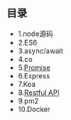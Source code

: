 ## 目录
- 1.node源码
- 2.ES6
- 3.async/await
- 4.co
- 5.[Promise](https://github.com/aiyajingjing/nodejs-study/blob/master/promise.md)
- 6.Express
- 7.Koa
- 8.[Restful API](https://github.com/aisuhua/restful-api-design-references)
- 9.pm2
- 10.Docker
